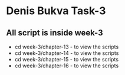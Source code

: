 # Denis Bukva Task-3
## All script is inside week-3
- cd week-3/chapter-13 - to view the scripts
- cd week-3/chapter-14 - to view the scripts
- cd week-3/chapter-15 - to view the scripts
- cd week-3/chapter-16 - to view the scripts